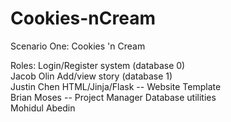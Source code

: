 # Cookies-nCream

Scenario One: Cookies 'n Cream

Roles:
Login/Register system (database 0)	  </br>Jacob Olin
Add/view story (database 1)			      </br>Justin Chen
HTML/Jinja/Flask -- Website Template	</br>Brian Moses -- Project Manager
Database utilities				            </br>Mohidul Abedin
